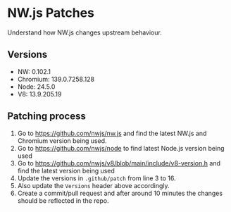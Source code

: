 # NW.js Patches

Understand how NW.js changes upstream behaviour.

## Versions

- NW: 0.102.1
- Chromium: 139.0.7258.128
- Node: 24.5.0
- V8: 13.9.205.19

## Patching process

1. Go to https://github.com/nwjs/nw.js and find the latest NW.js and Chromium version being used.
1. Go to https://github.com/nwjs/node to find latest Node.js version being used
1. Go to https://github.com/nwjs/v8/blob/main/include/v8-version.h and find the latest version being used
1. Update the versions in `.github/patch` from line 3 to 16.
1. Also update the `Versions` header above accordingly.
1. Create a commit/pull request and after around 10 minutes the changes should be reflected in the repo.

